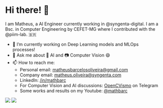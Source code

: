 # Hi there! 👋

I am Matheus, a AI Engineer currently working in @syngenta-digital. I am a Bsc. in Computer Engineering by CEFET-MG where I contributed with the @piim-lab. 
🇧🇷

- 🔭 I’m currently working on Deep Learning models and MLOps processes!
- 💬 Ask me about 🤖 AI and 📷 Computer Vision 😄
- 📫 How to reach me: 
  - Personal email: <a href=mailto:matheusbarcelosoliveira@gmail.com>matheusbarcelosoliveira@gmail.com</a>
  - Company email: <a href=mailto:matheus.oliveira@syngenta.com>matheus.oliveira@syngenta.com</a>
  - LinkedIn: <a href=https://www.linkedin.com/in/mathbarc>/in/mathbarc</a>
  - For Computer Vision and AI discussions: [OpenCVismo](https://t.me/opencvBrasil) on Telegram
  - Some works and results on my Youtube: [@mathbarc](https://www.youtube.com/@mathbarc)

![](http://github-profile-summary-cards.vercel.app/api/cards/most-commit-language?username=mathbarc&theme=default) 
![](http://github-profile-summary-cards.vercel.app/api/cards/repos-per-language?username=mathbarc&theme=default)
